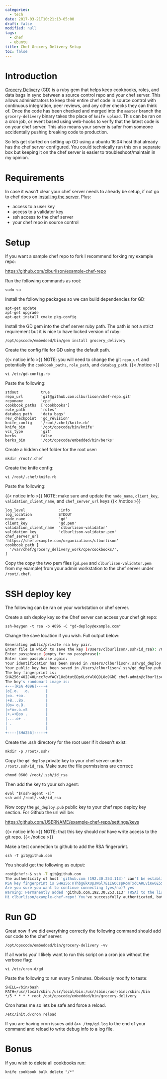 ```yaml
---
categories:
  - tech
date: 2017-03-21T10:21:13-05:00
draft: false
modified: null
tags:
  - chef
  - ubuntu
title: Chef Grocery Delivery Setup
toc: false
---
```


# Introduction

[Grocery Delivery](https://github.com/facebook/grocery-delivery) (GD) is a ruby gem that helps keep cookbooks, roles, and data bags in sync between a source control repo and your chef server. This allows administrators to keep their entire chef code in source control with continuous integration, peer reviews, and any other checks they can think of. Once the code has been checked and merged into the `master` branch the `grocery-delivery` binary takes the place of `knife upload`. This can be ran on a cron job, or event based using web-hooks to verify that the latest code is on your chef server. This also means your server is safer from someone accidentally pushing breaking code to production.

So lets get started on setting up GD using a ubuntu 16.04 host that already has the chef server configured. You could technically run this on a separate box but keeping it on the chef server is easier to troubleshoot/maintain in my opinion.

# Requirements

In case it wasn't clear your chef server needs to already be setup, if not go to chef docs on [installing the server](https://docs.chef.io/install_server.html). Plus:

- access to a user key
- access to a validator key
- ssh access to the chef server
- your chef repo in source control

# Setup

If you want a sample chef repo to fork I recommend forking my example repo:

https://github.com/clburlison/example-chef-repo

Run the following commands as root:

    sudo su

Install the following packages so we can build dependencies for GD:

    apt-get update
    apt-get upgrade
    apt-get install cmake pkg-config

Install the GD gem into the chef server ruby path. The path is not a strict requirement but it is nice to have locked version of ruby:

    /opt/opscode/embedded/bin/gem install grocery_delivery

Create the config file for GD using the default path.

{{< notice info >}}
NOTE: you will need to change the git `repo_url` and potentially the `cookbook_paths`, `role_path`, and `databag_path`.
{{< /notice >}}

    vi /etc/gd-config.rb

Paste the following:

    stdout          true
    repo_url        'git@github.com:clburlison/chef-repo.git'
    reponame        'cpe'
    cookbook_paths  ['cookbooks']
    role_path       'roles'
    databag_path    'data_bags'
    rev_checkpoint  'gd_revision'
    knife_config    '/root/.chef/knife.rb'
    knife_bin       '/opt/opscode/bin/knife'
    vcs_type        'git'
    berks           false
    berks_bin       '/opt/opscode/embedded/bin/berks'

Create a hidden chef folder for the root user:

    mkdir /root/.chef

Create the knife config:

    vi /root/.chef/knife.rb

Paste the following:

{{< notice info >}}
NOTE: make sure and update the `node_name`, `client_key`, `validation_client_name`, and `chef_server_url` keys
{{< /notice >}}

    log_level               :info
    log_location            STDOUT
    node_name               'gd'
    client_key              'gd.pem'
    validation_client_name  'clburlison-validator'
    validation_key          'clburlison-validator.pem'
    chef_server_url         'https://chef.example.com/organizations/clburlison'
    cookbook_path [
      '/var/chef/grocery_delivery_work/cpe/cookbooks/',
    ]

Copy the copy the two pem files (`gd.pem` and `clburlison-validator.pem` from my example) from your admin workstation to the chef server under `/root/.chef`.

# SSH deploy key

The following can be ran on your workstation or chef server.

Create a ssh deploy key so the Chef server can access your chef git repo:

    ssh-keygen -t rsa -b 4096 -C "gd-deploy@example.com"

Change the save location if you wish. Full output below:

```bash
Generating public/private rsa key pair.
Enter file in which to save the key (/Users/clburlison/.ssh/id_rsa): /Users/clburlison/.ssh/gd_deploy
Enter passphrase (empty for no passphrase):
Enter same passphrase again:
Your identification has been saved in /Users/clburlison/.ssh/gd_deploy.
Your public key has been saved in /Users/clburlison/.ssh/gd_deploy.pub.
The key fingerprint is:
SHA256:4OIJ40Lncc7cwfAGY1UoBtutBDpKLoYwlOQDL8o9GkE chef-admin@clburlison.com
The key's randomart image is:
+---[RSA 4096]----+
|oE.o.  .o.       |
|=o. +oo.         |
|+B...Bo.         |
|Oo= o.B.         |
|=*o=.o.=S        |
|+.=+Boo .        |
|....o+ .         |
| .               |
|                 |
+----[SHA256]-----+
```

Create the .ssh directory for the root user if it doesn't exist:

    mkdir -p /root/.ssh/

Copy the `gd_deploy` private key to your chef server under `/root/.ssh/id_rsa`. Make sure the file permissions are correct:

    chmod 0600 /root/.ssh/id_rsa

Then add the key to your ssh agent:

    eval "$(ssh-agent -s)"
    ssh-add /root/.ssh/id_rsa

Now copy the `gd_deploy.pub` public key to your chef repo deploy key section. For Github the url will be:

https://github.com/USERNAME/example-chef-repo/settings/keys

{{< notice info >}}
NOTE: that this key should _not_ have write access to the git repo.
{{< /notice >}}

Make a test connection to github to add the RSA fingerprint.

    ssh -T git@github.com

You should get the following as output:

```bash
root@chef:~$ ssh -T git@github.com
The authenticity of host 'github.com (192.30.253.113)' can't be established.
RSA key fingerprint is SHA256:nThbg6kXUpJWGl7E1IGOCspRomTxdCARLviKw6E5SY8.
Are you sure you want to continue connecting (yes/no)? yes
Warning: Permanently added 'github.com,192.30.253.113' (RSA) to the list of known hosts.
Hi clburlison/example-chef-repo! You've successfully authenticated, but GitHub does not provide shell access.
```

# Run GD

Great now if we did everything correctly the following command should add our code to the chef server:

    /opt/opscode/embedded/bin/grocery-delivery -vv

If all works you'll likely want to run this script on a cron job without the verbose flag:

    vi /etc/cron.d/gd

Paste the following to run every 5 minutes. Obviously modify to taste:

    SHELL=/bin/bash
    PATH=/usr/local/sbin:/usr/local/bin:/usr/sbin:/usr/bin:/sbin:/bin
    */5 * * * * root /opt/opscode/embedded/bin/grocery-delivery

Cron hates me so lets be safe and force a reload.

    /etc/init.d/cron reload

If you are having cron issues add `&>> /tmp/gd.log` to the end of your command and reload to write debug info to a log file.

# Bonus

If you wish to delete all cookbooks run:

    knife cookbook bulk delete "/*"
